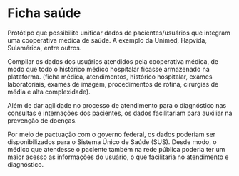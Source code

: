 # Ficha saúde


Protótipo que possibilite unificar dados de pacientes/usuários que integram uma cooperativa médica de saúde. A exemplo da Unimed, Hapvida, Sulamérica, entre outros.

Compilar os dados dos usuários atendidos pela cooperativa médica, de modo que todo o histórico médico hospitalar ficasse armazenado na plataforma. (ficha médica, atendimentos,  histórico hospitalar, exames laboratoriais, exames de imagem, procedimentos de rotina, cirurgias de média e alta complexidade).

Além de dar agilidade no processo de atendimento para o diagnóstico nas consultas e internações dos pacientes, os dados facilitariam para auxiliar na prevenção de doenças. 

Por meio de pactuação com o governo federal, os dados poderiam ser disponibilizados para o Sistema Único de Saúde (SUS). Desde modo, o médico que atendesse o paciente também na rede pública poderia ter um maior acesso as informações do usuário, o que facilitaria no atendimento e diagnóstico.
